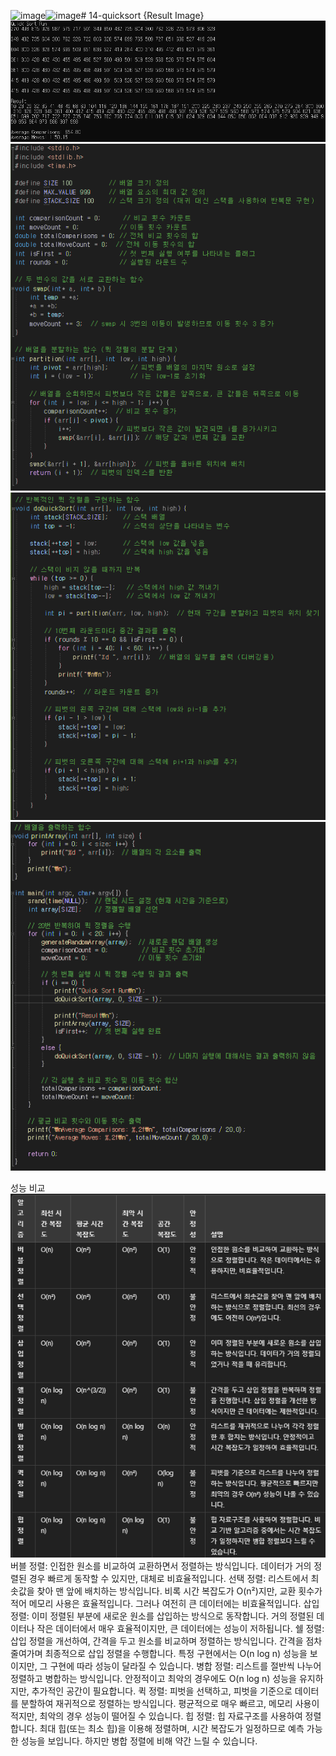 ![image](https://github.com/user-attachments/assets/9c6014a7-bcf5-4106-a0ba-f991f9cbe7f0)![image](https://github.com/user-attachments/assets/5fdee79b-0424-4d3e-8e43-92b1b030dac9)# 14-quicksort {Result Image}
![.](./1.png)
![.](./2.png)
![.](./3.png)
![.](./4.png)

성능 비교
![.](./5.png)
버블 정렬: 인접한 원소를 비교하여 교환하면서 정렬하는 방식입니다. 데이터가 거의 정렬된 경우 빠르게 동작할 수 있지만, 대체로 비효율적입니다.
선택 정렬: 리스트에서 최솟값을 찾아 맨 앞에 배치하는 방식입니다. 비록 시간 복잡도가 O(n²)지만, 교환 횟수가 적어 메모리 사용은 효율적입니다. 그러나 여전히 큰 데이터에는 비효율적입니다.
삽입 정렬: 이미 정렬된 부분에 새로운 원소를 삽입하는 방식으로 동작합니다. 거의 정렬된 데이터나 작은 데이터에서 매우 효율적이지만, 큰 데이터에는 성능이 저하됩니다.
쉘 정렬: 삽입 정렬을 개선하여, 간격을 두고 원소를 비교하며 정렬하는 방식입니다. 간격을 점차 줄여가며 최종적으로 삽입 정렬을 수행합니다. 특정 구현에서는 O(n log n) 성능을 보이지만, 그 구현에 따라 성능이 달라질 수 있습니다.
병합 정렬: 리스트를 절반씩 나누어 정렬하고 병합하는 방식입니다. 안정적이고 최악의 경우에도 O(n log n) 성능을 유지하지만, 추가적인 공간이 필요합니다.
퀵 정렬: 피벗을 선택하고, 피벗을 기준으로 데이터를 분할하여 재귀적으로 정렬하는 방식입니다. 평균적으로 매우 빠르고, 메모리 사용이 적지만, 최악의 경우 성능이 떨어질 수 있습니다.
힙 정렬: 힙 자료구조를 사용하여 정렬합니다. 최대 힙(또는 최소 힙)을 이용해 정렬하며, 시간 복잡도가 일정하므로 예측 가능한 성능을 보입니다. 하지만 병합 정렬에 비해 약간 느릴 수 있습니다.
